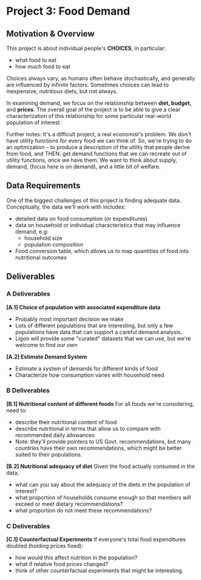 # Project 3: Food Demand

## Motivation & Overview 

This project is about individual people's **CHOICES**, in particular: 
- what food to eat
- how *much* food to eat

Choices always vary, as humans often behave stochastically, and generally are influenced by infinite factors. Sometimes choices can lead to inexpensive, nutritious diets, but not always. 

In examining demand, we focus on the relationship between **diet, budget,** and **prices**. The overall goal of the project is to be able to give a clear characterization of this relationship for some particular real-world population of interest.

Further notes: 
It's a difficult project, a real economist's problem. We don't have utility functions for every food we can think of. 
So, we're trying to do an optimization – to produce a description of the utility that people derive from food, and THEN: get demand functions that we can recreate out of utility functions, once we have them. 
We want to think about supply, demand, (focus here is on demand), and a *little* bit of welfare. 

## Data Requirements

One of the biggest challenges of this project is finding adequate data. Conceptually, the data we'll work with includes: 
- detailed data on food consumption (or expenditures)
- data on household or individual characteristics that may influence demand, e.g: 
    - household size
    - population composition
- Food conversion table, which allows us to map quantities of food into nutritional outcomes

## Deliverables 

### A Deliverables

**[A.1] Choice of population with associated expenditure data** 
- Probably most important decision we make
- Lots of different populations that are interesting, but only a few populations have data that can support a careful demand analysis.
- Ligon will provide some "curated" datasets that we can use, but we're welcome to find our own

**[A.2] Estimate Demand System**
- Estimate a system of demands for different kinds of food
- Characterize how consumption varies with household need

### B Deliverables

**[B.1] Nutritional content of different foods** 
For all foods we're considering, need to: 
- describe their nutritional content of food
- describe nutritional in terms that allow us to compare with recommended daily allowances
- Note: they'll provide pointers to US Govt. recommendations, but many countries have their own recommendations, which might be better suited to their populations.

**[B.2] Nutritional adequacy of diet** 
Given the food actually consumed in the data, 
- what can you say about the adequacy of the diets in the population of interest?
- what proportion of households consume enough so that members will exceed or meet dietary recommendations?
- what proportion do not meet these recommendations?

### C Deliverables

**[C.1] Counterfactual Experiments**
If everyone's total food expenditures doubled (holding prices fixed): 
- how would this affect nutrition in the population?
- what if relative food prices changed?
- think of other counterfactual experiments that might be interesting. 






